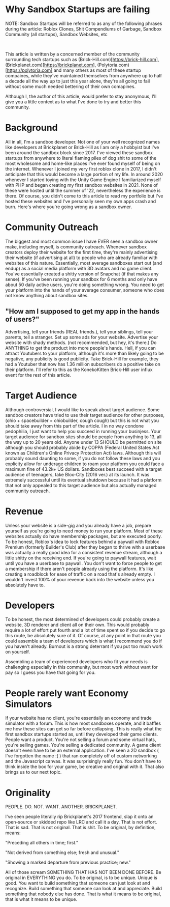 # Why Sandbox Startups are failing

NOTE: Sandbox Startups will be referred to as any of the following phrases during the article: Roblox Clones, Shit Compendiums of Garbage, Sandbox Community (all startups), Sandbox Websites, etc

<br>


This article is written by a concerned member of the community surrounding tech startups such as (Brick-Hill.com)[https://brick-hill.com], (Brickplanet.com)[https://brickplanet.com], (Polytoria.com)[https://polytoria.com] and many others as most of these startup compaines, while they've maintained themselves from anywhere up to half a decade all the way up to just this year alone, they're all going to fail without some much needed bettering of their own comapines.

Although I, the author of this article, would prefer to stay anonymous, I'll give you a little context as to what I've done to try and better this community.

# Background

All in all, I'm a sandbox developer. Not one of your well recognized names like developers at Brickplanet or Brick-Hill as I am only a hobbyist but I've been around the sandbox block since 2017. I've viewed these sandbox startups from anywhere to literal flaming piles of dog shit to some of the most wholesome and home-like places I've ever found myself of being on the internet. Whenever I joined my very first roblox clone in 2017, I didn't anticipate that this would become a large portion of my life. In around 2020 whenever I started toying with the Unity Game Engine I familiarized myself with PHP and began creating my first sandbox websites in 2021. None of these were hosted until the summer of '22, nevertheless the experience is there. Of course, you didn't come to this article to read my portfolio but I've hosted these websites and I've personally seen my own apps crash and burn. Here's where you're going wrong as a sandbox owner.

# Community Outreach

The biggest and most common issue I have EVER seen a sandbox owner make, including myself, is community outreach. Whenever sandbox creators deploy their website for the first time, they're mainly advertising their website (if advertising at all) to people who are already familiar with websites of this nature. Essentially, most average sandboxes start out (and endup) as a social media platform with 3D avatars and no game client. You've essentially created a shitty version of Snapchat (if that makes any sense). If you've been running your sandbox for 6 months and only have about 50 daily active users, you're doing something wrong. You need to get your platform into the hands of your average consumer, someone who does not know anything about sandbox sites. 

## "How am I supposed to get my app in the hands of users?"

Advertising, tell your friends (REAL friends.), tell your siblings, tell your parents, tell a stranger. Set up some ads for your website. Advertise your website with shady methods. (not recommended, but hey, it's there.) Do ANYTHING to get the product into more people's hands. Hell, if you can attract Youtubers to your platform, although it's more than likely going to be negative, any publicity is good publicity. Take Brick-Hill for example, they had a Youtuber that now has 1.36 million subscribers do a positive take on their platform. I'll refer to this as the KonekoKitten Brick-Hill user influx event for the rest of this article.

# Target Audience

Although controversial, I would like to speak about target audience. Some sandbox creators have tried to use their target audience for other purposes, (ohio + spacebuilder = ohiobuilder, cough cough) but this is not what you should take away from this part of the article. I in no way condone pedophilia, I just want to help you succeed in running your businjess. Your target audience for sandbox sites should be people from anything to 13, all the way up to 20 years old. Anyone under 13 SHOULD be permitted on site although you should probably abide by COPPA (Federal United States Act known as Children's Online Privacy Protection Act) laws. Although this will probably sound daunting to some, if you do not follow these laws and you explicity allow for underage children to roam your platform you could face a maximum fine of 43.2k+ US dollars. Sandboxes best succeed with a target audience of teenagers, take Blox-City (2016 ver.) at its launch. It was extremely successful until its eventual shutdown because it had a platform that not only appealed to this target audience but also actually managed community outreach. 

# Revenue

Unless your website is a side-gig and you already have a job, prepare yourself as you're going to need money to run your platform. Most of these websites actually do have membership packages, but are executed poorly. To be honest, Roblox's idea to lock features behind a paywall with Roblox Premium (formerly Builder's Club) after they began to thrive with a userbase was actually a really good idea for a consistent revenue stream, although a little shitty on the receiving end. If you're going to paywall features, wait until you have a userbase to paywall. You don't want to force people to get a membership if there aren't people already using the platform. It's like creating a roadblock for ease of traffic on a road that's already empty. I wouldn't invest 100% of your revenue back into the website unless you absolutely have to. 

# Developers

To be honest, the most determined of developers could probably create a website, 3D renderer and client all on their own. This would probably require a lot of effort put fourth and a lot of time spent so if you decide to go this route, be absolutely sure of it. Of course, at any point in that route you could assemble a team of developers which is what I recommend you do if you haven't already. Burnout is a strong deterrant if you put too much work on yourself. 

Assembling a team of experienced developers who fit your needs is challenging especially in this community, but most work without want for pay so I guess you have that going for you.

# People rarely want Economy Simulators

If your website has no client, you're essentially an economy and trade simulator with a forum. This is how most sandboxes operate, and it baffles me how these sites can get so far before collapsing. This is really what the first sandbox startups started as, until they developed their game clients. People want a product. You're not selling a forum and some virtual hats, you're selling games. You're selling a dedicated community. A game client doesn't even have to be an external application. I've seen a 2D sandbox ( I've forgotten the name :( ) that ran completely off of custom networking and the Javascript canvas. It was surprisingly really fun. You don't have to think inside the box for your game, be creative and original with it. That also brings us to our next topic.

# Originality

PEOPLE. DO. NOT. WANT. ANOTHER. BRICKPLANET.

I've seen people literally rip Brickplanet's 2017 frontend, slap it onto an open-source or skidded repo like LRC and call it a day. That is not effort. That is sad. That is not original. That is shit. To be original, by definition, means:

"Preceding all others in time; first."

"Not derived from something else; fresh and unusual."

"Showing a marked departure from previous practice; new."

All of those scream SOMETHING THAT HAS NOT BEEN DONE BEFORE. Be original in EVERYTHING you do. To be original, is to be unique. Unique is good. You want to build something that someone can just look at and recognize. Build something that someone can look at and appreciate. Build something that nobody else has done. That is what it means to be original, that is what it means to be unique.
